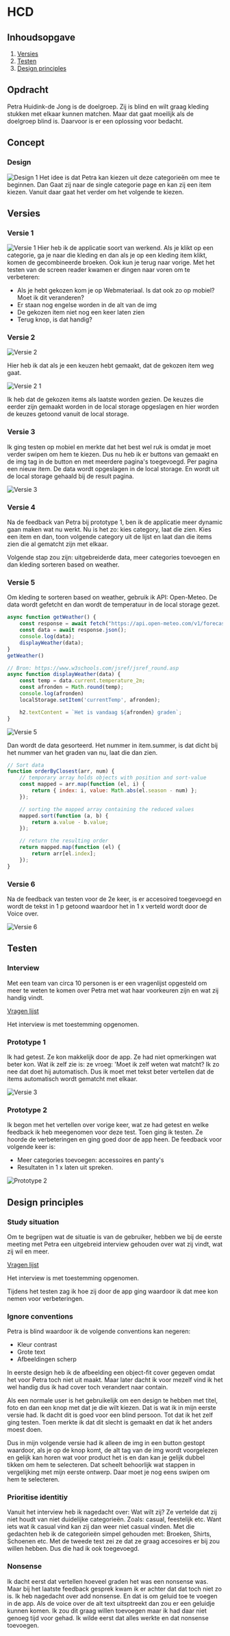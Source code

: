 # HCD
## Inhoudsopgave
1. [ Versies ](#vers)
2. [ Testen ](#test)
3. [ Design principles ](#princ)

## Opdracht
Petra Huidink-de Jong is de doelgroep. Zij is blind en wilt graag kleding stukken met elkaar kunnen matchen. Maar dat gaat moeilijk als de doelgroep blind is. Daarvoor is er een oplossing voor bedacht.

## Concept
### Design
![Design 1](https://github.com/xiaonanpols21/hcd/blob/main/public/img/readme/design-1.png)
Het idee is dat Petra kan kiezen uit deze categorieën om mee te beginnen. Dan Gaat zij naar de single categorie page en kan zij een item kiezen. Vanuit daar gaat het verder om het volgende te kiezen. 

<a name="vers"></a>

## Versies
### Versie 1
![Versie 1](https://github.com/xiaonanpols21/hcd/blob/main-2/public/img/readme/v-1.jpg)
Hier heb ik de applicatie soort van werkend. Als je klikt op een categorie, ga je naar die kleding en dan als je op een kleding item klikt, komen de gecombineerde broeken. Ook kun je terug naar vorige. Met het testen van de screen reader kwamen er dingen naar voren om te verbeteren:

- Als je hebt gekozen kom je op Webmateriaal. Is dat ook zo op mobiel? Moet ik dit veranderen?
- Er staan nog engelse worden in de alt van de img
- De gekozen item niet nog een keer laten zien
- Terug knop, is dat handig?

### Versie 2
![Versie 2](https://github.com/xiaonanpols21/hcd/blob/main/public/img/readme/v-2.png)

Hier heb ik dat als je een keuzen hebt gemaakt, dat de gekozen item weg gaat. 

![Versie 2 1](https://github.com/xiaonanpols21/hcd/blob/main/public/img/readme/v-2-1.png)

Ik heb dat de gekozen items als laatste worden gezien. De keuzes die eerder zijn gemaakt worden in de local storage opgeslagen en hier worden de keuzes getoond vanuit de local storage. 

### Versie 3
Ik ging testen op mobiel en merkte dat het best wel ruk is omdat je moet verder swipen om hem te kiezen. Dus nu heb ik er buttons van gemaakt en de img tag in de button en met meerdere pagina's toegevoegd. Per pagina een nieuw item. De data wordt opgeslagen in de local storage. En wordt uit de local storage gehaald bij de result pagina. 

![Versie 3](https://github.com/xiaonanpols21/hcd/blob/main/public/img/readme/v-3.png)

### Versie 4
Na de feedback van Petra bij prototype 1, ben ik de applicatie meer dynamic gaan maken wat nu werkt. Nu is het zo: kies category, laat die zien. Kies een item en dan, toon volgende category uit de lijst en laat dan die items zien die al gematcht zijn met elkaar.

Volgende stap zou zijn: uitgebreiderde data, meer categories toevoegen en dan kleding sorteren based on weather.

### Versie 5
Om kleding te sorteren based on weather, gebruik ik API: Open-Meteo. De data wordt gefetcht en dan wordt de temperatuur in de local storage gezet.

```js
async function getWeather() {
    const response = await fetch("https://api.open-meteo.com/v1/forecast?latitude=52.374&longitude=4.8897&current=temperature_2m");
    const data = await response.json();
    console.log(data);
    displayWeather(data);
}
getWeather()

// Bron: https://www.w3schools.com/jsref/jsref_round.asp
async function displayWeather(data) {
    const temp = data.current.temperature_2m;
    const afronden = Math.round(temp);
    console.log(afronden)
    localStorage.setItem('currentTemp', afronden);

    h2.textContent = `Het is vandaag ${afronden} graden`;
}
```

![Versie 5](https://github.com/xiaonanpols21/hcd/blob/main-5/public/img/readme/v-5.png)

Dan wordt de data gesorteerd. Het nummer in item.summer, is dat dicht bij het nummer van het graden van nu, laat die dan zien. 

```js
// Sort data
function orderByClosest(arr, num) {
    // temporary array holds objects with position and sort-value
    const mapped = arr.map(function (el, i) {
        return { index: i, value: Math.abs(el.season - num) };
    });

    // sorting the mapped array containing the reduced values
    mapped.sort(function (a, b) {
        return a.value - b.value;
    });

    // return the resulting order
    return mapped.map(function (el) {
        return arr[el.index];
    });
}
```

### Versie 6
Na de feedback van testen voor de 2e keer, is er accesoired toegevoegd en wordt de tekst in 1 p getoond waardoor het in 1 x verteld wordt door de Voice over. 

![Versie 6](https://github.com/xiaonanpols21/hcd/blob/main/public/img/readme/v-6.png)

<a name="test"></a>

## Testen
### Interview
Met een team van circa 10 personen is er een vragenlijst opgesteld om meer te weten te komen over Petra met wat haar voorkeuren zijn en wat zij handig vindt. 

[Vragen lijst](https://docs.google.com/document/d/19J_38NkLhnx6Z5d7lens3TmKvPoLd499wUBorTF2mHA/edit?pli=1)

Het interview is met toestemming opgenomen. 

### Prototype 1
Ik had getest. Ze kon makkelijk door de app. Ze had niet opmerkingen wat beter kon. Wat ik zelf zie is: ze vroeg: 'Moet ik zelf weten wat matcht? Ik zo nee dat doet hij automatisch. Dus ik moet met tekst beter vertellen dat de items automatisch wordt gematcht met elkaar. 

![Versie 3](https://github.com/xiaonanpols21/hcd/blob/main/public/img/readme/v-3.png)

### Prototype 2
Ik begon met het vertellen over vorige keer, wat ze had getest en welke feedback ik heb meegenomen voor deze test. Toen ging ik testen. Ze hoorde de verbeteringen en ging goed door de app heen. De feedback voor volgende keer is:

- Meer categories toevoegen: accessoires en panty's
- Resultaten in 1 x laten uit spreken.

![Prototype 2](https://github.com/xiaonanpols21/hcd/blob/main/public/img/readme/prototype-2.png)

<a name="princ"></a>

## Design principles
### Study situation
Om te begrijpen wat de situatie is van de gebruiker, hebben we bij de eerste meeting met Petra een uitgebreid interview gehouden over wat zij vindt, wat zij wil en meer. 

[Vragen lijst](https://docs.google.com/document/d/19J_38NkLhnx6Z5d7lens3TmKvPoLd499wUBorTF2mHA/edit?pli=1)

Het interview is met toestemming opgenomen. 

Tijdens het testen zag ik hoe zij door de app ging waardoor ik dat mee kon nemen voor verbeteringen.

### Ignore conventions
Petra is blind waardoor ik de volgende conventions kan negeren:
- Kleur contrast
- Grote text
- Afbeeldingen scherp

In eerste design heb ik de afbeelding een object-fit cover gegeven omdat het voor Petra toch niet uit maakt. Maar later dacht ik voor mezelf vind ik het wel handig dus ik had cover toch verandert naar contain. 

Als een normale user is het gebruikelijk om een design te hebben met titel, foto en dan een knop met dat je die wilt kiezen. Dat is wat ik in mijn eerste versie had. Ik dacht dit is goed voor een blind persoon. Tot dat ik het zelf ging testen. Toen merkte ik dat dit slecht is gemaakt en dat ik het anders moest doen.

Dus in mijn volgende versie had ik alleen de img in een button gestopt waardoor, als je op de knop komt, de alt tag van de img wordt voorgelezen en gelijk kan horen wat voor product het is en dan kan je gelijk dubbel tikken om hem te selecteren. Dat scheelt behoorlijk wat stappen in vergelijking met mijn eerste ontwerp. Daar moet je nog eens swipen om hem te selecteren. 

### Prioritise identitiy
Vanuit het interview heb ik nagedacht over: Wat wilt zij? Ze vertelde dat zij niet houdt van niet duidelijke categorieën. Zoals: casual, feestelijk etc. Want iets wat ik casual vind kan zij dan weer niet casual vinden. Met die gedachten heb ik de categorieën simpel gehouden met: Broeken, Shirts, Schoenen etc. Met de tweede test zei ze dat ze graag accesoires er bij zou willen hebben. Dus die had ik ook toegevoegd. 

### Nonsense
Ik dacht eerst dat vertellen hoeveel graden het was een nonsense was. Maar bij het laatste feedback gesprek kwam ik er achter dat dat toch niet zo is. Ik heb nagedacht over add nonsense. En dat is om geluid toe te voegen in de app. Als de voice over de alt text uitsptreekt dan zou er een geluidje kunnen komen. Ik zou dit graag willen toevoegen maar ik had daar niet genoeg tijd voor gehad. Ik wilde eerst dat alles werkte en dat nonsense toevoegen. 
